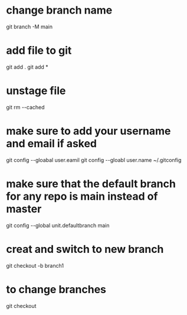 # change branch name 
git branch -M main

# add file to git 
git add . 
git add * 

# unstage file 
git rm --cached <file>

# make sure to add your username and email if asked 
git config --gloabal user.eamil 
git config --gloabl user.name 
~/.gitconfig

# make sure that the default branch for any repo is main instead of master
git config --global unit.defaultbranch main 

# creat and switch to new branch 
git checkout -b branch1

# to change branches 
git checkout <branchName>